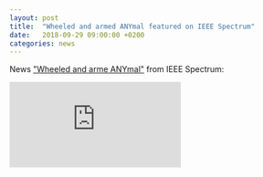 ```yaml
---
layout: post
title:  "Wheeled and armed ANYmal featured on IEEE Spectrum"
date:   2018-09-29 09:00:00 +0200
categories: news
---
```

News ["Wheeled and arme ANYmal"](https://spectrum.ieee.org/automaton/robotics/humanoids/video-friday-japan-new-humanoid-hrp5p-and-more) from IEEE Spectrum:

<div class="container">
  <iframe src="https://spectrum.ieee.org/automaton/robotics/humanoids/video-friday-japan-new-humanoid-hrp5p-and-more"
  frameborder="0" allowfullscreen class="video"></iframe>
</div>

